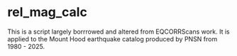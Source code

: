 # rel_mag_calc
This is a script largely borrrowed and altered from EQCORRScans work. 
It is applied to the Mount Hood earthquake catalog produced by PNSN from 1980 - 2025. 
